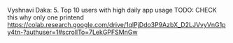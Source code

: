
Vyshnavi Daka:
5. Top 10 users with high daily app usage
TODO: CHECK this why only one printend
https://colab.research.google.com/drive/1qlPjDdo3P9AzbX_D2LJVvyVnG1py4tn-?authuser=1#scrollTo=7LekGPFSMnGw